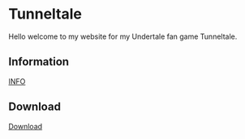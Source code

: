 # Tunneltale

Hello welcome to my website for my Undertale fan game Tunneltale.

## Information

[INFO](https://www.google.com)

## Download

[Download](https://www.google.com)
